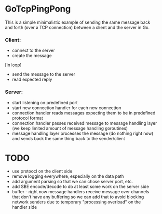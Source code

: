 # GoTcpPingPong

This is a simple minimalistic example of sending the same message back and forth (over a TCP connection) between a client and the server in Go. 

### Client:
* connect to the server
* create the message

[in loop]

* send the message to the server
* read expected reply 

### Server:
* start listening on predefined port
* start new connection handler for each new connection
* connection handler reads messages expecting them to be in predefined protocol format
* connection handler passes received message to message handling layer (we keep limited amount of message handling goroutines)
* message handling layer processes the message (do nothing right now) and sends back the 
same thing back to the sender/client

# TODO
* use protoocl on the client side
* remove logging everywhere, especially on the data path
* add argument parsing so that we can chose server port, etc. 
* add SBE encode/decode to do at least some work on the server side
* buffer - right now message handlers receive message over channels that don't have any buffering
so we can add that to avoid blocking network senders due to temporary "processing overload" on the 
handler side